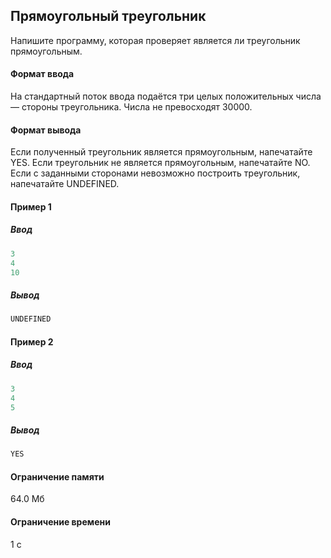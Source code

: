 ## Прямоугольный треугольник ##
Напишите программу, которая проверяет является ли треугольник прямоугольным.
#### Формат ввода ####
На стандартный поток ввода подаётся три целых положительных числа — стороны треугольника. Числа не превосходят 30000.
#### Формат вывода ####
Если полученный треугольник является прямоугольным, напечатайте YES. Если треугольник не является прямоугольным, напечатайте NO. Если с заданными сторонами невозможно построить треугольник, напечатайте UNDEFINED.
#### Пример 1 ####
##### Ввод #####
```objectivec
3
4
10
```
##### Вывод #####
```objectivec
UNDEFINED
```
#### Пример 2 ####
##### Ввод #####
```objectivec
3
4
5
```
##### Вывод #####
```objectivec
YES
```

#### Ограничение памяти ####
64.0 Мб
#### Ограничение времени ####
1 с
